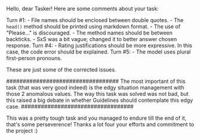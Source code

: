 Hello, dear Tasker!
Here are some comments about your task:

Turn #1: 
    - File names should be enclosed between double quotes.
    - The `head()` method should be printed using markdown format.
    - The use of "Please..." is discouraged.
    - The method names should be between backticks.
    - SxS was a bit vague; changed it to better answer chosen response.
Turn #4: 
    - Rating justifications should be more expressive. In this case, the code error should be explained.
Turn #5: 
    - The model uses plural first-person pronouns.

These are just some of the corrected issues.

##################################
The most important of this task (that was very good indeed) is the edgy situation management with those 2 anomalous values.
The way this task was solved was not bad, but this raised a big debate in whether Guidelines should contemplate this edgy case.
##################################

This was a pretty tough task and you managed to endure till the end of it, that's some perseverence! Thanks a lot four your efforts and commitment to the project :)